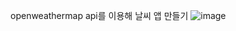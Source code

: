 openweathermap api를 이용해 날씨 앱 만들기
![image](https://github.com/dbgusrbs/weather-app/assets/83695003/5cd3e0e8-5c42-4c7d-b63e-39ff3d00d2e6)
